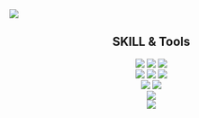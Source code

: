 <img src="https://capsule-render.vercel.app/api?type=waving&color=auto&height=300&section=header&text=WEB%20FULL-STACK&fontSize=90&animation=fadeIn&fontAlignY=38&desc=Hello!%20I%20AM%20TAK%20WOO%20HYUN%20A%20FULL-STACK%20WEB%20DEVELOPER%20&descAlignY=51&descAlign=62"/>

<div align="center">
	<h2> SKILL & Tools </h2>
	<img src= "https://img.shields.io/badge/html-black?style=for-the-badge&logo=html5&logoColor=white%22" />
	<img src="https://img.shields.io/badge/CSS-black?style=for-the-badge&logo=CSS3&logoColor=white%22" />
	<img src="https://img.shields.io/badge/JavaScript-black?style=for-the-badge&logo=JavaScript&logoColor=white%22" />
	<br>
	<img src="https://img.shields.io/badge/Node.js-black?style=for-the-badge&logo=node.js&logoColor=white%22"> 
  <img src="https://img.shields.io/badge/express-black?style=for-the-badge&logo=express&logoColor=white%22"> 
  <img src="https://img.shields.io/badge/Prisma-black?style=for-the-badge&logo=Prisma&logoColor=white%22">
	<br>
	<img src="https://img.shields.io/badge/MySQL-black?style=for-the-badge&logo=MySQL&logoColor=white%22" />
  <img src="https://img.shields.io/badge/PostgreSQL-black?style=for-the-badge&logo=PostgreSQL&logoColor=white%22">
</div>
<div align=center>
	<img src="https://img.shields.io/badge/Visual%20Studio-black?style=for-the-badge&logo=VisualStudioCode&logoColor=white%22" />
	<br>
	<img src="https://img.shields.io/badge/GitHub-black?style=for-the-badge&logo=GitHub&logoColor=white%22" />
</div>
<!--
**WooHyunTak/WooHyunTak** is a ✨ _special_ ✨ repository because its `README.md` (this file) appears on your GitHub profile.

Here are some ideas to get you started:

- 🔭 I’m currently working on ...
- 🌱 I’m currently learning ...
- 👯 I’m looking to collaborate on ...
- 🤔 I’m looking for help with ...
- 💬 Ask me about ...
- 📫 How to reach me: ...
- 😄 Pronouns: ...
- ⚡ Fun fact: ...
-->
![header](https://capsule-render.vercel.app/api?type=slice)

